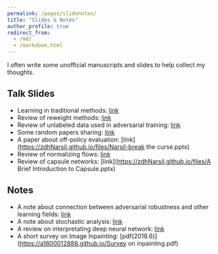 ```yaml
---
permalink: /pages/slidenotes/
title: "Slides & Notes"
author_profile: true
redirect_from: 
  - /md/
  - /markdown.html
---
```


I often write some unofficial manuscripts and slides to help collect my thoughts. 

## Talk Slides
* Learning in traditional methods: [link](https://zdhNarsil.github.io/tradition_nn_slides.pdf)
* Review of reweight methods: [link](https://zdhNarsil.github.io/files/Reweight_slides.pdf)
* Review of unlabeled data used in adversarial training: [link](https://zdhNarsil.github.io/files/unlabeladvtrain.pdf)
* Some random papers sharing: [link](https://zdhNarsil.github.io/files/paper_sharing_slides_for_yunjin_s_seminar.pdf)
* A paper about off-policy evaluation: [link](https://zdhNarsil.github.io/files/Narsil-break the curse.pptx)
* Review of normalizing flows: [link](https://zdhNarsil.github.io/files/Normalizing%20Flows.pptx)
* Review of capsule networks: [link](https://zdhNarsil.github.io/files/A Brief Introduction to Capsule.pptx)

## Notes
* A note about connection between adversarial robustness and other learning fields: [link](https://zdhNarsil.github.io/files/submission_for_queer.pdf)
* A note about stochastic analysis: [link](https://zdhNarsil.github.io/files/Notes_of_Stochastic_Analysis.pdf)
* A review on interpretating deep neural network: [link](https://zdhNarsil.github.io/files/interpretnn.pdf)
* A short survey on Image Inpainting: [pdf(2018.6)](https://a1600012888.github.io/Survey on inpainting.pdf)


